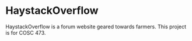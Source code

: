 # HaystackOverflow

HaystackOverflow is a forum website geared towards farmers.
This project is for COSC 473.
